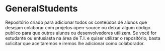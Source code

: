 # GeneralStudents

Repositório criado para adicionar todos os conteúdos de alunos que desejam colaborar com projetos open-source ou deixar algum código publico para que outros alunos ou desenvolvedores utilizem.
Se você for estudante ou entusiasta na área de T.I. e quiser utilizar o repositório, basta solicitar que aceitaremos e iremos lhe adicionar como colaborador. 

